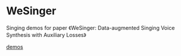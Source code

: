 # WeSinger
Singing demos for paper 《WeSinger: Data-augmented Singing Voice Synthesis with Auxiliary Losses》

[demos](https://zzw922cn.github.io/WeSinger/)
